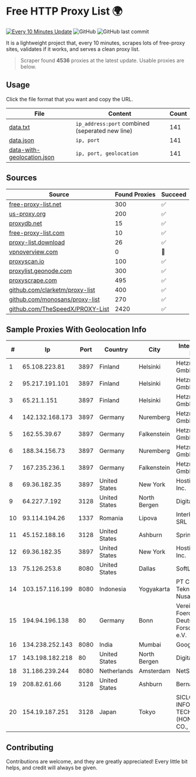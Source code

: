 
# Free HTTP Proxy List 🌍

[![Every 10 Minutes Update](https://github.com/mertguvencli/http-proxy-list/actions/workflows/main.yml/badge.svg?branch=main)](https://github.com/mertguvencli/http-proxy-list/actions/workflows/main.yml)
![GitHub](https://img.shields.io/github/license/mertguvencli/http-proxy-list)
![GitHub last commit](https://img.shields.io/github/last-commit/mertguvencli/http-proxy-list)

It is a lightweight project that, every 10 minutes, scrapes lots of free-proxy sites, validates if it works, and serves a clean proxy list.


> Scraper found **4536** proxies at the latest update. Usable proxies are below.

## Usage

Click the file format that you want and copy the URL.


|File|Content|Count|
|----|-------|-----|
|[data.txt](https://raw.githubusercontent.com/mertguvencli/http-proxy-list/main/proxy-list/data.txt)|`ip_address:port` combined (seperated new line)|141|
|[data.json](https://raw.githubusercontent.com/mertguvencli/http-proxy-list/main/proxy-list/data.json)|`ip, port`|141|
|[data-with-geolocation.json](https://raw.githubusercontent.com/mertguvencli/http-proxy-list/main/proxy-list/data-with-geolocation.json)|`ip, port, geolocation`|141|

## Sources

|Source|Found Proxies|Succeed|
|------|-------------|-------|
|[free-proxy-list.net](https://free-proxy-list.net)|300|✅|
|[us-proxy.org](https://www.us-proxy.org)|200|✅|
|[proxydb.net](http://proxydb.net)|15|✅|
|[free-proxy-list.com](https://free-proxy-list.com/?page=&port=&type%5B%5D=http&type%5B%5D=https&up_time=0&search=Search)|10|✅|
|[proxy-list.download](https://www.proxy-list.download/HTTP)|26|✅|
|[vpnoverview.com](https://vpnoverview.com/privacy/anonymous-browsing/free-proxy-servers)|0|🚫|
|[proxyscan.io](https://www.proxyscan.io)|100|✅|
|[proxylist.geonode.com](https://proxylist.geonode.com/api/proxy-list?limit=300&page=1&sort_by=lastChecked&sort_type=desc&protocols=http,https)|300|✅|
|[proxyscrape.com](https://api.proxyscrape.com/v2/?request=displayproxies&protocol=http&timeout=10000&country=all&ssl=all&anonymity=all)|495|✅|
|[github.com/clarketm/proxy-list](https://raw.githubusercontent.com/clarketm/proxy-list/master/proxy-list-raw.txt)|400|✅|
|[github.com/monosans/proxy-list](https://raw.githubusercontent.com/monosans/proxy-list/main/proxies/http.txt)|270|✅|
|[github.com/TheSpeedX/PROXY-List](https://raw.githubusercontent.com/TheSpeedX/PROXY-List/master/http.txt)|2420|✅|


## Sample Proxies With Geolocation Info

|#|Ip|Port|Country|City|Internet Service Provider|
|-|--|----|-------|----|-------------------------|
|1|65.108.223.81|3897|Finland|Helsinki|Hetzner Online GmbH|
|2|95.217.191.101|3897|Finland|Helsinki|Hetzner Online GmbH|
|3|65.21.1.151|3897|Finland|Helsinki|Hetzner Online GmbH|
|4|142.132.168.173|3897|Germany|Nuremberg|Hetzner Online GmbH|
|5|162.55.39.67|3897|Germany|Falkenstein|Hetzner Online GmbH|
|6|188.34.156.73|3897|Germany|Nuremberg|Hetzner Online GmbH|
|7|167.235.236.1|3897|Germany|Falkenstein|Hetzner Online GmbH|
|8|69.36.182.35|3897|United States|New York|Hosting Services, Inc.|
|9|64.227.7.192|3128|United States|North Bergen|DigitalOcean, LLC|
|10|93.114.194.26|1337|Romania|Lipova|Interkvm Host SRL|
|11|45.152.188.16|3128|United States|Ashburn|Sprint|
|12|69.36.182.35|3897|United States|New York|Hosting Services, Inc.|
|13|75.126.253.8|8080|United States|Dallas|SoftLayer|
|14|103.157.116.199|8080|Indonesia|Yogyakarta|PT Cloud Teknologi Nusantara|
|15|194.94.196.138|80|Germany|Bonn|Verein zur Foerderung eines Deutschen Forschungsnetzes e.V.|
|16|134.238.252.143|8080|India|Mumbai|Google LLC|
|17|143.198.182.218|80|United States|North Bergen|DigitalOcean, LLC|
|18|31.186.239.244|8080|Netherlands|Amsterdam|NetSkope Inc|
|19|208.82.61.66|3128|United States|Ashburn|Bernardi Sounds|
|20|154.19.187.251|3128|Japan|Tokyo|SICLOUD INFORMATION TECHNOLOGY (HONGKONG) CO., LIMITED|



## Contributing

Contributions are welcome, and they are greatly appreciated! Every
little bit helps, and credit will always be given.

